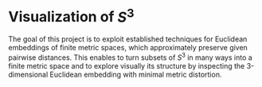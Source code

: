 # Visualization of $S^3$
The goal of this project is to exploit established techniques for Euclidean embeddings of finite metric spaces, which approximately preserve given pairwise distances. This enables to turn subsets of $S^3$ in many ways into a finite metric space and to explore visually its structure by inspecting the  3-dimensional Euclidean embedding with minimal metric distortion.
